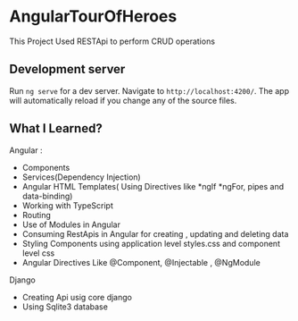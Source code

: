 # AngularTourOfHeroes
This Project Used RESTApi to perform CRUD operations
## Development server

Run `ng serve` for a dev server. Navigate to `http://localhost:4200/`. The app will automatically reload if you change any of the source files.

## What I Learned?
Angular : 
- Components
- Services(Dependency Injection)
- Angular HTML Templates( Using Directives like *ngIf *ngFor, pipes and data-binding)
- Working with TypeScript
- Routing
- Use of Modules in Angular
- Consuming RestApis in Angular for creating , updating and deleting data
- Styling Components using application level styles.css and component level css
- Angular Directives Like @Component, @Injectable , @NgModule

Django
- Creating Api usig core django 
- Using Sqlite3 database
